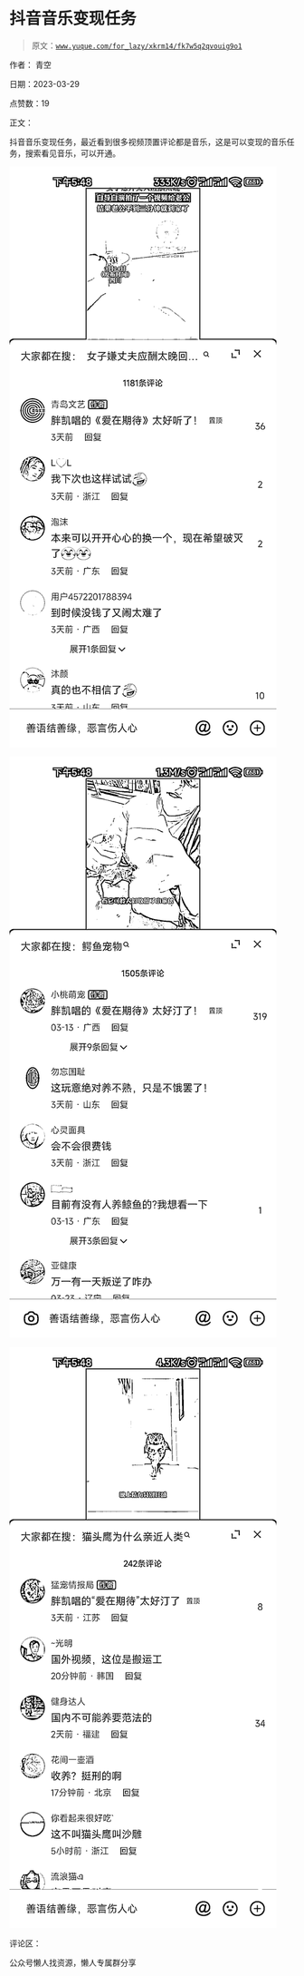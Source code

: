 # 抖音音乐变现任务

> 原文：[`www.yuque.com/for_lazy/xkrm14/fk7w5q2qvouig9o1`](https://www.yuque.com/for_lazy/xkrm14/fk7w5q2qvouig9o1)



作者： 青空



日期：2023-03-29



点赞数：19



正文：



抖音音乐变现任务，最近看到很多视频顶置评论都是音乐，这是可以变现的音乐任务，搜索看见音乐，可以开通。



![](img/cf7fd2ba155a09719421e71b20ca160b.png)  

![](img/cbd4b66eb3313ff3fd43b4cbe4448d7a.png)  

![](img/2e1826d53fa5cd44a1f345de77881ecc.png)  

评论区：



公众号懒人找资源，懒人专属群分享

